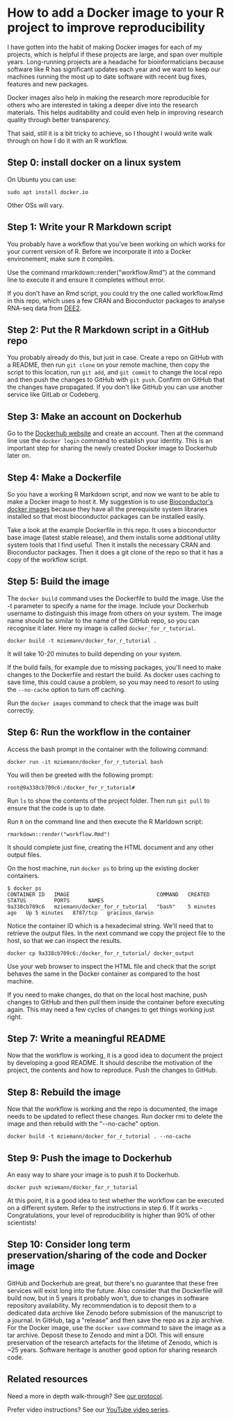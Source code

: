 # How to add a Docker image to your R project to improve reproducibility

I have gotten into the habit of making Docker images for each of my projects, which is helpful if these
projects are large, and span over multiple years.
Long-running projects are a headache for bioinformaticians because software like R has significant
updates each year and we want to keep our machines running the most up to date software with recent
bug fixes, features and new packages. 

Docker images also help in making the research more reproducible for others who are interested in
taking a deeper dive into the research materials.
This helps auditability and could even help in improving research quality through better transparency.

That said, still it is a bit tricky to achieve, so I thought I would write walk through on how I do it
with an R workflow.

## Step 0: install docker on a linux system

On Ubuntu you can use:

`sudo apt install docker.io`

Other OSs will vary.

## Step 1: Write your R Markdown script

You probably have a workflow that you've been working on which works for your current version of R.
Before we incorporate it into a Docker environement, make sure it compiles.

Use the command rmarkdown::render("workflow.Rmd") at the command line to execute it and ensure it
completes without error.

If you don't have an Rmd script, you could try the one called workflow.Rmd in this repo, which uses a
few CRAN and Bioconductor packages to analyse RNA-seq data from [DEE2](dee2.io).

## Step 2: Put the R Markdown script in a GitHub repo

You probably already do this, but just in case.
Create a repo on GitHub with a README, then run `git clone` on your remote machine, then copy the
script to this location, run `git add`, and `git commit` to change the local repo and then push the
changes to GitHub with `git push`.
Confirm on GitHub that the changes have propagated.
If you don't like GitHub you can use another service like GitLab or Codeberg.

## Step 3: Make an account on Dockerhub

Go to the [Dockerhub website](https://hub.docker.com/) and create an account.
Then at the command line use the `docker login` command to establish your identity.
This is an important step for sharing the newly created Docker image to Dockerhub later on.

## Step 4: Make a Dockerfile

So you have a working R Markdown script, and now we want to be able to make a Docker image to host it.
My suggestion is to use [Bioconductor's docker images](https://www.bioconductor.org/help/docker/)
because they have all the prerequisite system libraries installed so that most bioconductor packages
can be installed easily.

Take a look at the example Dockerfile in this repo.
It uses a bioconductor base image (latest stable release), and them installs some additional utility
system tools that I find useful.
Then it installs the necessary CRAN and Bioconductor packages.
Then it does a git clone of the repo so that it has a copy of the workflow script.

## Step 5: Build the image

The `docker build` command uses the Dockerfile to build the image.
Use the -t parameter to specify a name for the image.
Include your Dockerhub username to distinguish this image from others on your system.
The image name should be similar to the name of the GitHub repo, so you can recognise it later.
Here my image is called `docker_for_r_tutorial`.

```
docker build -t mziemann/docker_for_r_tutorial .
```

It will take 10-20 minutes to build depending on your system.

If the build fails, for example due to missing packages, you'll need to make changes to the Dockerfile
and restart the build.
As docker uses caching to save time, this could cause a problem, so you may need to resort to using the
`--no-cache` option to turn off caching.

Run the `docker images` command to check that the image was built correctly.

## Step 6: Run the workflow in the container

Access the bash prompt in the container with the following command:

```
docker run -it mziemann/docker_for_r_tutorial bash
```

You will then be greeted with the following prompt:

```
root@9a338cb709c6:/docker_for_r_tutorial#
```

Run `ls` to show the contents of the project folder.
Then run `git pull` to ensure that the code is up to date.

Run `R` on the command line and then execute the R Marldown script:

```
rmarkdown::render("workflow.Rmd")
```

It should complete just fine, creating the HTML document and any other output files.

On the host machine, run `docker ps` to bring up the existing docker containers. 

```
$ docker ps
CONTAINER ID   IMAGE                            COMMAND   CREATED         STATUS         PORTS      NAMES
9a338cb709c6   mziemann/docker_for_r_tutorial   "bash"    5 minutes ago   Up 5 minutes   8787/tcp   gracious_darwin
```

Notice the container ID which is a hexadecimal string.
We'll need that to retrieve the output files.
In the next command we copy the project file to the host, so that we can inspect the results.

```
docker cp 9a338cb709c6:/docker_for_r_tutorial/ docker_output
```

Use your web browser to inspect the HTML file and check that the script behaves the same in the Docker
container as compared to the host machine.

If you need to make changes, do that on the local host machine, push changes to GitHub and then pull
them inside the container before executing again.
This may need a few cycles of changes to get things working just right.

## Step 7: Write a meaningful README

Now that the workflow is working, it is a good idea to document the project by developing a good README.
It should describe the motivation of the project, the contents and how to reproduce.
Push the changes to GitHub.

## Step 8: Rebuild the image

Now that the workflow is working and the repo is documented, the image needs to be updated to reflect
these changes.
Run docker rmi to delete the image and then rebuild with the "--no-cache" option.

```
docker build -t mziemann/docker_for_r_tutorial . --no-cache
```

## Step 9: Push the image to Dockerhub

An easy way to share your image is to push it to Dockerhub.

```
docker push mziemann/docker_for_r_tutorial 
```

At this point, it is a good idea to test whether the workflow can be executed on a different system.
Refer to the instructions in step 6. If it works - Congratulations, your level of reproducibility is
higher than 90% of other scientists!

## Step 10: Consider long term preservation/sharing of the code and Docker image

GitHub and Dockerhub are great, but there's no guarantee that these free services will exist long into
the future.
Also consider that the Dockerfile will build now, but in 5 years it probably won't, due to changes in
software repository availability.
My recommendation is to deposit them to a dedicated data archive like Zenodo before submission of the
manuscript to a journal.
In GitHub, tag a "release" and then save the repo as a zip archive.
For the Docker image, use the `docker save` command to save the image as a tar archive.
Deposit these to Zenodo and mint a DOI.
This will ensure preservation of the research artefacts for the lifetime of Zenodo, which is ~25 years.
Software heritage is another good option for sharing research code.

## Related resources

Need a more in depth walk-through? See [our protocol](https://www.protocols.io/view/a-recipe-for-extremely-reproducible-enrichment-ana-j8nlkwpdxl5r/v2). 

Prefer video instructions? See our [YouTube video series](https://www.youtube.com/watch?v=00YdxZq5GBI&list=PLAAydBPtqFMXDpLa796q7f7W1HK4t_6Db&ab_channel=MarkZiemann).
